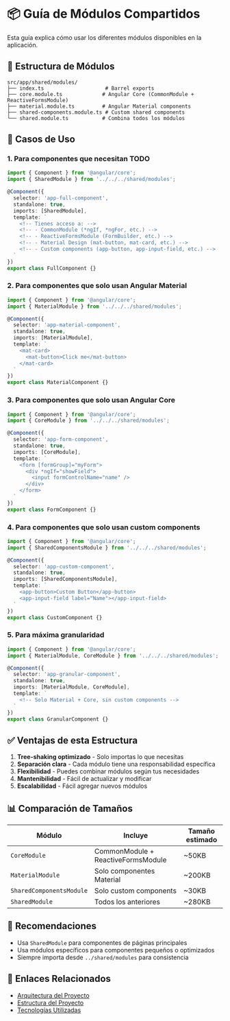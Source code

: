 # 📦 Guía de Módulos Compartidos

Esta guía explica cómo usar los diferentes módulos disponibles en la aplicación.

## 📁 Estructura de Módulos

```
src/app/shared/modules/
├── index.ts                    # Barrel exports
├── core.module.ts             # Angular Core (CommonModule + ReactiveFormsModule)
├── material.module.ts         # Angular Material components
├── shared-components.module.ts # Custom shared components
└── shared.module.ts           # Combina todos los módulos
```

## 🎯 Casos de Uso

### 1. Para componentes que necesitan TODO

```typescript
import { Component } from '@angular/core';
import { SharedModule } from '../../../shared/modules';

@Component({
  selector: 'app-full-component',
  standalone: true,
  imports: [SharedModule],
  template: `
    <!-- Tienes acceso a: -->
    <!-- - CommonModule (*ngIf, *ngFor, etc.) -->
    <!-- - ReactiveFormsModule (FormBuilder, etc.) -->
    <!-- - Material Design (mat-button, mat-card, etc.) -->
    <!-- - Custom components (app-button, app-input-field, etc.) -->
  `
})
export class FullComponent {}
```

### 2. Para componentes que solo usan Angular Material

```typescript
import { Component } from '@angular/core';
import { MaterialModule } from '../../../shared/modules';

@Component({
  selector: 'app-material-component',
  standalone: true,
  imports: [MaterialModule],
  template: `
    <mat-card>
      <mat-button>Click me</mat-button>
    </mat-card>
  `
})
export class MaterialComponent {}
```

### 3. Para componentes que solo usan Angular Core

```typescript
import { Component } from '@angular/core';
import { CoreModule } from '../../../shared/modules';

@Component({
  selector: 'app-form-component',
  standalone: true,
  imports: [CoreModule],
  template: `
    <form [formGroup]="myForm">
      <div *ngIf="showField">
        <input formControlName="name" />
      </div>
    </form>
  `
})
export class FormComponent {}
```

### 4. Para componentes que solo usan custom components

```typescript
import { Component } from '@angular/core';
import { SharedComponentsModule } from '../../../shared/modules';

@Component({
  selector: 'app-custom-component',
  standalone: true,
  imports: [SharedComponentsModule],
  template: `
    <app-button>Custom Button</app-button>
    <app-input-field label="Name"></app-input-field>
  `
})
export class CustomComponent {}
```

### 5. Para máxima granularidad

```typescript
import { Component } from '@angular/core';
import { MaterialModule, CoreModule } from '../../../shared/modules';

@Component({
  selector: 'app-granular-component',
  standalone: true,
  imports: [MaterialModule, CoreModule],
  template: `
    <!-- Solo Material + Core, sin custom components -->
  `
})
export class GranularComponent {}
```

## ✅ Ventajas de esta Estructura

1. **Tree-shaking optimizado** - Solo importas lo que necesitas
2. **Separación clara** - Cada módulo tiene una responsabilidad específica
3. **Flexibilidad** - Puedes combinar módulos según tus necesidades
4. **Mantenibilidad** - Fácil de actualizar y modificar
5. **Escalabilidad** - Fácil agregar nuevos módulos

## 📊 Comparación de Tamaños

| Módulo                   | Incluye                            | Tamaño estimado |
| ------------------------ | ---------------------------------- | --------------- |
| `CoreModule`             | CommonModule + ReactiveFormsModule | ~50KB           |
| `MaterialModule`         | Solo componentes Material          | ~200KB          |
| `SharedComponentsModule` | Solo custom components             | ~30KB           |
| `SharedModule`           | Todos los anteriores               | ~280KB          |

## 🚀 Recomendaciones

- Usa `SharedModule` para componentes de páginas principales
- Usa módulos específicos para componentes pequeños o optimizados
- Siempre importa desde `../shared/modules` para consistencia

## 🔗 Enlaces Relacionados

- [Arquitectura del Proyecto](./architecture.md)
- [Estructura del Proyecto](./project-structure.md)
- [Tecnologías Utilizadas](./technologies-used.md)
